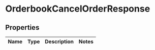 # OrderbookCancelOrderResponse

## Properties
Name | Type | Description | Notes
------------ | ------------- | ------------- | -------------
